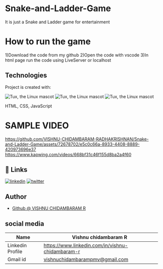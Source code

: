 # Snake-and-Ladder-Game
It is just a Snake and Ladder game for entertainment

# How to run the game

1)Download the code from my github
2)Open the code with vscode 
3)In html page run the code using LiveServer or localhost

## Technologies
Project is created with:

![Tux, the Linux mascot](https://img.icons8.com/color/48/40C057/html-5--v1.png)
![Tux, the Linux mascot](https://img.icons8.com/fluency/48/000000/css3.png) 
![Tux, the Linux mascot](https://img.icons8.com/fluency/48/000000/javascript.png)



 HTML, CSS, JavaScript
# SAMPLE VIDEO
https://github.com/VISHNU-CHIDAMBARAM-RADHAKRISHNAN/Snake-and-Ladder-Game/assets/72678702/e5c0c66a-8933-4408-8889-420973696e37
https://www.kapwing.com/videos/668bf31c46f155d8ba2a4f60

 ## 🔗 Links
[![linkedin](https://img.shields.io/badge/linkedin-0A66C2?style=for-the-badge&logo=linkedin&logoColor=white)](https://www.linkedin.com/in/vishnu-chidambaram-r)
[![twitter](https://img.shields.io/badge/twitter-1DA1F2?style=for-the-badge&logo=twitter&logoColor=white)](https://twitter.com/)


## Author
- [Github @ VISHNU CHIDAMBARAM R](https://www.github.com/VISHNU-CHIDAMBARAM-RADHAKRISHNAN)

## social media


| Name | Vishnu chidambaram R |
| ---------------|---------------|
| Linkedin Profile| https://www.linkedin.com/in/vishnu-chidambaram-r |
| Gmail id| vishnuchidambarampmv@gmail.com |
